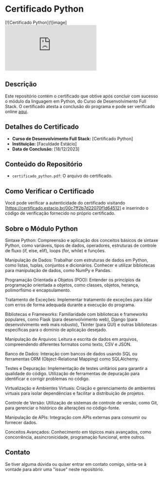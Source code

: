 # Certificado Python

[![Certificado Python](![image]
![image](https://github.com/devropaes/certificado_python/blob/main/certificado_python.pdf)

## Descrição

Este repositório contém o certificado que obtive após concluir com sucesso o módulo da linguagem em Python, do Curso de Desenvolvimento Full Stack. O certificado atesta a conclusão do programa e pode ser verificado online [aqui]([link_para_o_certificado_online](https://github.com/devropaes/certificado_python/blob/main/certificado_python.pdf)).

## Detalhes do Certificado

- **Curso de Desenvolvimento Full Stack:** [Certificado Python]
- **Instituição:** [Faculdade Estácio]
- **Data de Conclusão:** [18/12/2023]

## Conteúdo do Repositório

- `certificado_python.pdf`: O arquivo do certificado.

## Como Verificar o Certificado

Você pode verificar a autenticidade do certificado visitando [https://certificado.estacio.br/00c7ff2b7d22070f1d64512] e inserindo o código de verificação fornecido no próprio certificado.

## Sobre o Módulo Python

Sintaxe Python:
Compreensão e aplicação dos conceitos básicos de sintaxe Python, como variáveis, tipos de dados, operadores, estruturas de controle de fluxo (if, else, elif), loops (for, while) e funções.

Manipulação de Dados:
Trabalhar com estruturas de dados em Python, como listas, tuplas, conjuntos e dicionários.
Conhecer e utilizar bibliotecas para manipulação de dados, como NumPy e Pandas.

Programação Orientada a Objetos (POO):
Entender os princípios da programação orientada a objetos, como classes, objetos, herança, polimorfismo e encapsulamento.

Tratamento de Exceções:
Implementar tratamento de exceções para lidar com erros de forma adequada durante a execução do programa.

Bibliotecas e Frameworks:
Familiaridade com bibliotecas e frameworks populares, como Flask (para desenvolvimento web), Django (para desenvolvimento web mais robusto), Tkinter (para GUI) e outras bibliotecas específicas para o domínio de aplicação desejado.

Manipulação de Arquivos:
Leitura e escrita de dados em arquivos, compreendendo diferentes formatos como texto, CSV e JSON.

Banco de Dados:
Interação com bancos de dados usando SQL ou ferramentas ORM (Object-Relational Mapping) como SQLAlchemy.

Testes e Depuração:
Implementação de testes unitários para garantir a qualidade do código.
Utilização de ferramentas de depuração para identificar e corrigir problemas no código.

Virtualização e Ambientes Virtuais:
Criação e gerenciamento de ambientes virtuais para isolar dependências e facilitar a distribuição de projetos.

Controle de Versão:
Utilização de sistemas de controle de versão, como Git, para gerenciar o histórico de alterações no código-fonte.

Manipulação de APIs:
Integração com APIs externas para consumir ou fornecer dados.

Conceitos Avançados:
Conhecimento em tópicos mais avançados, como concorrência, assincronicidade, programação funcional, entre outros.


## Contato
Se tiver alguma dúvida ou quiser entrar em contato comigo, sinta-se à vontade para abrir uma "issue" neste repositório.

